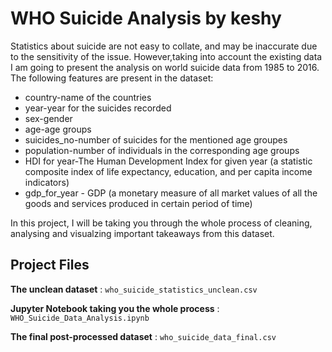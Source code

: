 # WHO Suicide Analysis by keshy


Statistics about suicide are not easy to collate, and may be inaccurate due to the sensitivity of the issue. However,taking into account the existing data I am going to present the analysis on world suicide data from 1985 to 2016. The following features are present in the dataset:

- country-name of the countries
- year-year for the suicides recorded
- sex-gender
- age-age groups
- suicides_no-number of suicides for the mentioned age groupes
- population-number of individuals in the corresponding age groups
- HDI for year-The Human Development Index for given year (a statistic composite index of life expectancy, education, and per capita income indicators)
- gdp_for_year - GDP (a monetary measure of all market values of all the goods and services produced in certain period of time)

In this project, I will be taking you through the whole process of cleaning, analysing and visualzing important takeaways from this dataset.

## Project Files

**The unclean dataset** : `who_suicide_statistics_unclean.csv`

**Jupyter Notebook taking you the whole process** : `WHO_Suicide_Data_Analysis.ipynb`

**The final post-processed dataset** : `who_suicide_data_final.csv`


